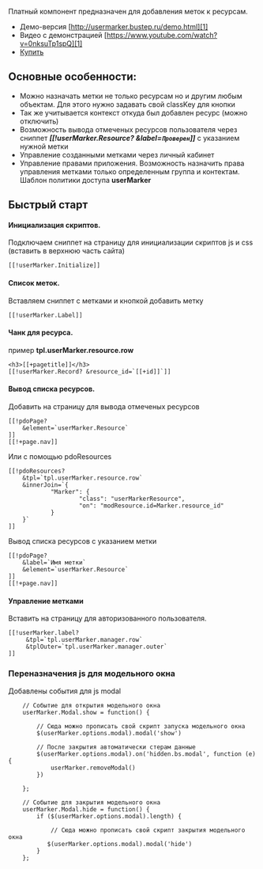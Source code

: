 Платный компонент предназначен для добавления меток к ресурсам.

* Демо-версия [http://usermarker.bustep.ru/demo.html][1]
* Видео с демонстрацией [https://www.youtube.com/watch?v=0nksuTp1spQ][1]
* [Купить ][1]

## Основные особенности:

* Можно назначать метки не только ресурсам но и другим любым объектам. Для этого нужно задавать свой classKey для кнопки
* Так же учитывается контекст откуда был добавлен ресурс (можно отключить)
* Возможность вывода отмеченых ресурсов пользователя через сниппет ***[[!userMarker.Resource? &label=`Проверен`]]*** с указанием нужной метки
* Управление созданными метками через личный кабинет
* Управление правами приложения. Возможность назначить права управления метками только определенным группа и контектам. Шаблон политики доступа **userMarker**

## Быстрый старт


#### Инициализация скриптов. 
Подключаем сниппет на страницу для инициализации скриптов js и css (вставить в верхнюю часть сайта)

```
[[!userMarker.Initialize]]
```

#### Список меток. 
Вставляем сниппет с метками и кнопкой добавить метку

```
[[!userMarker.Label]]
```


#### Чанк для ресурса. 
пример **tpl.userMarker.resource.row**
```
<h3>[[+pagetitle]]</h3>
[[!userMarker.Record? &resource_id=`[[+id]]`]]
```

#### Вывод списка ресурсов. 

Добавить на страницу для вывода отмеченых ресурсов

```
[[!pdoPage?
    &element=`userMarker.Resource`
]]
[[!+page.nav]]
```

Или с помощью pdoResources

```
[[!pdoResources?
    &tpl=`tpl.userMarker.resource.row`
    &innerJoin=`{
            "Marker": {
                    "class": "userMarkerResource",
                    "on": "modResource.id=Marker.resource_id"
            }
    }`
]]
```

Вывод списка ресурсов с указанием метки

```
[[!pdoPage?
    &label=`Имя метки`
    &element=`userMarker.Resource`
]]
[[!+page.nav]]
```



#### Управление метками
Вставить на страницу для авторизованного пользователя.
```
[[!userMarker.label?
     &tpl=`tpl.userMarker.manager.row`
     &tplOuter=`tpl.userMarker.manager.outer`
]]
```



### Переназначения js для модельного окна

Добавлены события для js modal
```
    // Событие для открытия модельного окна
    userMarker.Modal.show = function() {
        
        // Сюда можно прописать свой скрипт запуска модельного окна
        $(userMarker.options.modal).modal('show')
        
        // После закрытия автоматически стерам данные
        $(userMarker.options.modal).on('hidden.bs.modal', function (e) {
            userMarker.removeModal()
        })
                
    };
    
    // Событие для закрытия модельного окна
    userMarker.Modal.hide = function() {
        if ($(userMarker.options.modal).length) {
        
            // Сюда можно прописать свой скрипт закрытия модельного окна
           $(userMarker.options.modal).modal('hide')
        }
    };

```

[1]: https://modstore.pro/packages/ecommerce/usermarker
